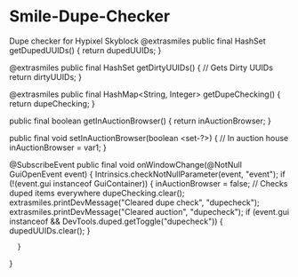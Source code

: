 # Smile-Dupe-Checker
Dupe checker for Hypixel Skyblock
  @extrasmiles
   public final HashSet<String> getDupedUUIDs() {
      return dupedUUIDs;
   }
 
   @extrasmiles
   public final HashSet<String> getDirtyUUIDs() { // Gets Dirty UUIDs 
      return dirtyUUIDs;
   }
 
   @extrasmiles
   public final HashMap<String, Integer> getDupeChecking() {
      return dupeChecking;
   }
 
   public final boolean getInAuctionBrowser() {
      return inAuctionBrowser;
   }
 
   public final void setInAuctionBrowser(boolean <set-?>) { // In auction house
      inAuctionBrowser = var1;
   }
 
   @SubscribeEvent
   public final void onWindowChange(@NotNull GuiOpenEvent event) {
      Intrinsics.checkNotNullParameter(event, "event");
      if (!(event.gui instanceof GuiContainer)) {
         inAuctionBrowser = false; // Checks duped items everywhere
         dupeChecking.clear();
         extrasmiles.printDevMessage("Cleared dupe check", "dupecheck");
         extrasmiles.printDevMessage("Cleared auction", "dupecheck");
         if (event.gui instanceof && DevTools.duped.getToggle("dupecheck")) {
            dupedUUIDs.clear();
         }
 
      }
   }
 
